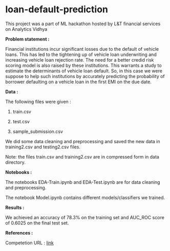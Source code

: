 # loan-default-prediction
This project was a part of ML hackathon hosted by L&amp;T financial services on Analytics Vidhya

**Problem statement :**

Financial institutions incur significant losses due to the default of vehicle loans. This has led to the tightening up of vehicle loan underwriting and increasing vehicle loan rejection rate. The need for a better credid risk scoring model is also raised by these institutions. This warrants a study to estimate the determinants of vehicle loan default.
So, in this case we were suppose to help such institutions by accurately predicting the probability of borrower defaulting on a vehicle loan in the first EMI on the due date.

**Data :**

The following files were given : 

1. train.csv

2. test.csv

3. sample_submission.csv

We did some data cleaning and preprocessing and saved the new data in training2.csv and testing2.csv files.

Note: the files train.csv and training2.csv are in compressed form in data directory.

**Notebooks :**

The notebooks EDA-Train.ipynb and EDA-Test.ipynb are for data cleaning and preprocessing.

The notebook Model.ipynb contains different models/classifiers we trained.

**Results :**

We achieved an accuracy of 78.3% on the training set and AUC_ROC score of 0.6025 on the final test set.

**References :**

Competetion URL : [link](https://datahack.analyticsvidhya.com/contest/ltfs-datascience-finhack-an-online-hackathon/#problem_statement)


